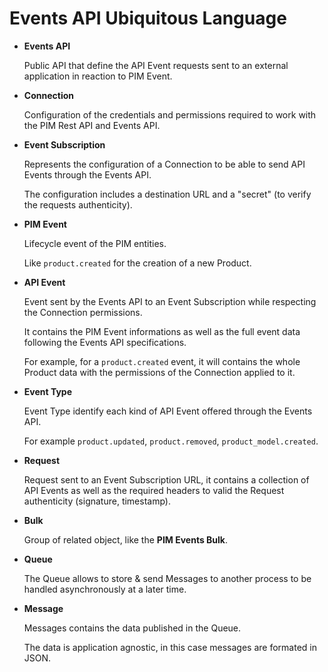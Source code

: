 # Events API Ubiquitous Language


* **Events API**

    Public API that define the API Event requests sent to an external application in reaction to PIM Event.

* **Connection**

    Configuration of the credentials and permissions required to work with the PIM Rest API and Events API.

* **Event Subscription**

    Represents the configuration of a Connection to be able to send API Events through the Events API.

    The configuration includes a destination URL and a "secret" (to verify the requests authenticity).

* **PIM Event**

    Lifecycle event of the PIM entities.

    Like `product.created` for the creation of a new Product.

* **API Event**

    Event sent by the Events API to an Event Subscription while respecting the Connection permissions.

    It contains the PIM Event informations as well as the full event data following the Events API specifications.

    For example, for a `product.created` event, it will contains the whole Product data with the permissions of the Connection applied to it.

* **Event Type**

    Event Type identify each kind of API Event offered through the Events API.

    For example `product.updated`, `product.removed`, `product_model.created`.

* **Request**

    Request sent to an Event Subscription URL, it contains a collection of API Events as well as the required headers to valid the Request authenticity (signature, timestamp).

* **Bulk**

    Group of related object, like the **PIM Events Bulk**.

* **Queue**

    The Queue allows to store & send Messages to another process to be handled asynchronously at a later time.

* **Message**

    Messages contains the data published in the Queue.

    The data is application agnostic, in this case messages are formated in JSON.
